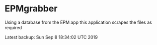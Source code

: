 # EPMgrabber
Using a database from the EPM app this application scrapes the files as required


Latest backup: Sun Sep 8 18:34:02 UTC 2019
